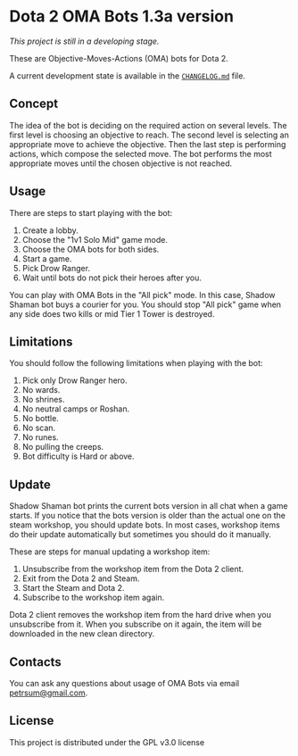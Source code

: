 # Dota 2 OMA Bots 1.3a version

*This project is still in a developing stage.*

These are Objective-Moves-Actions (OMA) bots for Dota 2.

A current development state is available in the [`CHANGELOG.md`](CHANGELOG.md) file.

## Concept

The idea of the bot is deciding on the required action on several levels. The first level is choosing an objective to reach. The second level is selecting an appropriate move to achieve the objective. Then the last step is performing actions, which compose the selected move. The bot performs the most appropriate moves until the chosen objective is not reached.

## Usage

There are steps to start playing with the bot:

1. Create a lobby.
2. Choose the "1v1 Solo Mid" game mode.
3. Choose the OMA bots for both sides.
4. Start a game.
5. Pick Drow Ranger.
6. Wait until bots do not pick their heroes after you.

You can play with OMA Bots in the "All pick" mode. In this case, Shadow Shaman bot buys a courier for you. You should stop "All pick" game when any side does two kills or mid Tier 1 Tower is destroyed.

## Limitations

You should follow the following limitations when playing with the bot:

1. Pick only Drow Ranger hero.
2. No wards.
3. No shrines.
4. No neutral camps or Roshan.
5. No bottle.
6. No scan.
7. No runes.
8. No pulling the creeps.
9. Bot difficulty is Hard or above.

## Update

Shadow Shaman bot prints the current bots version in all chat when a game starts. If you notice that the bots version is older than the actual one on the steam workshop, you should update bots. In most cases, workshop items do their update automatically but sometimes you should do it manually.

These are steps for manual updating a workshop item:

1. Unsubscribe from the workshop item from the Dota 2 client.
2. Exit from the Dota 2 and Steam.
3. Start the Steam and Dota 2.
4. Subscribe to the workshop item again.

Dota 2 client removes the workshop item from the hard drive when you unsubscribe from it. When you subscribe on it again, the item will be downloaded in the new clean directory.

## Contacts

You can ask any questions about usage of OMA Bots via email petrsum@gmail.com.

## License

This project is distributed under the GPL v3.0 license
